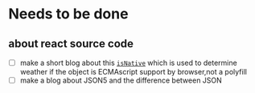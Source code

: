 # Needs to be done

## about react source code

- [ ] make a short blog about this
  [`isNative`](https://github.com/facebook/react/blob/master/src/isomorphic/hooks/ReactComponentTreeHook.js) which is used to determine weather if the object is ECMAscript support by browser,not a polyfill
- [ ] make a blog about JSON5 and the difference between JSON